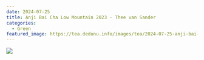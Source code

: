 ```yaml
---
date: 2024-07-25
title: Anji Bai Cha Low Mountain 2023 - Thee van Sander
categories:
  - Green
featured_image: https://tea.dedunu.info/images/tea/2024-07-25-anji-bai-cha-1.jpeg
---
```


![](https://tea.dedunu.info/images/tea/2024-07-25-anji-bai-cha-2.jpeg)
